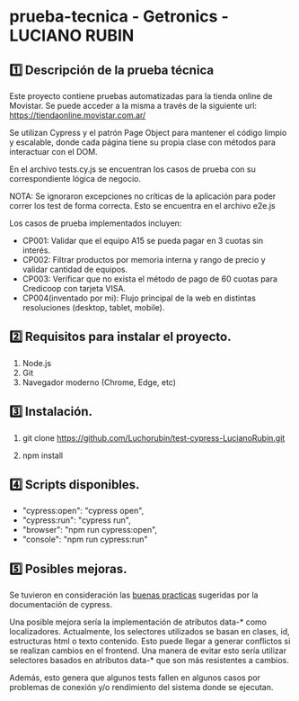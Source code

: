 ﻿# prueba-tecnica - Getronics - LUCIANO RUBIN

## 1️⃣ Descripción de la prueba técnica

Este proyecto contiene pruebas automatizadas para la tienda online de Movistar. Se puede acceder a la misma a través de la siguiente url:
https://tiendaonline.movistar.com.ar/

Se utilizan Cypress y el patrón Page Object para mantener el código limpio y escalable, donde cada página tiene su propia clase con métodos para interactuar con el DOM. 

En el archivo tests.cy.js se encuentran los casos de prueba con su correspondiente lógica de negocio.

NOTA: Se ignoraron excepciones no críticas de la aplicación para poder correr los test de forma correcta. Esto se encuentra en el archivo e2e.js

Los casos de prueba implementados incluyen:

- CP001: Validar que el equipo A15 se pueda pagar en 3 cuotas sin interés.
- CP002: Filtrar productos por memoria interna y rango de precio y validar cantidad de equipos.
- CP003: Verificar que no exista el método de pago de 60 cuotas para Credicoop con tarjeta VISA.
- CP004(inventado por mi): Flujo principal de la web en distintas resoluciones (desktop, tablet, mobile).

## 2️⃣ Requisitos para instalar el proyecto.

1) Node.js
2) Git
3) Navegador moderno (Chrome, Edge, etc)

## 3️⃣ Instalación.

1) git clone https://github.com/Luchorubin/test-cypress-LucianoRubin.git

2) npm install

## 4️⃣ Scripts disponibles.

- "cypress:open": "cypress open",
- "cypress:run": "cypress run",
- "browser": "npm run cypress:open",
- "console": "npm run cypress:run"

## 5️⃣ Posibles mejoras.

Se tuvieron en consideración las [buenas practicas](https://docs.cypress.io/app/core-concepts/best-practices) sugeridas por la documentación de cypress.

Una posible mejora sería la implementación de atributos data-* como localizadores. Actualmente, los selectores utilizados se basan en clases, id, estructuras html o texto contenido. Esto puede llegar a generar conflictos si se realizan cambios en el frontend. Una manera de evitar esto sería utilizar selectores basados en atributos data-* que son más resistentes a cambios. 

Además, esto genera que algunos tests fallen en algunos casos por problemas de conexión y/o rendimiento del sistema donde se ejecutan.

